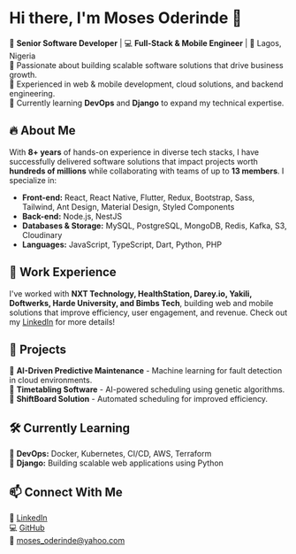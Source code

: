 # Hi there, I'm Moses Oderinde 👋  

🚀 **Senior Software Developer** | 💻 **Full-Stack & Mobile Engineer** | 📍 Lagos, Nigeria  
🔹 Passionate about building scalable software solutions that drive business growth.  
🔹 Experienced in web & mobile development, cloud solutions, and backend engineering.  
🔹 Currently learning **DevOps** and **Django** to expand my technical expertise.  

## 🔥 About Me
With **8+ years** of hands-on experience in diverse tech stacks, I have successfully delivered software solutions that impact projects worth **hundreds of millions** while collaborating with teams of up to **13 members**. I specialize in:

- **Front-end:** React, React Native, Flutter, Redux, Bootstrap, Sass, Tailwind, Ant Design, Material Design, Styled Components  
- **Back-end:** Node.js, NestJS
- **Databases & Storage:** MySQL, PostgreSQL, MongoDB, Redis, Kafka, S3, Cloudinary  
- **Languages:** JavaScript, TypeScript, Dart, Python, PHP

## 💼 Work Experience  
I've worked with **NXT Technology, HealthStation, Darey.io, Yakili, Doftwerks, Harde University, and Bimbs Tech**, building web and mobile solutions that improve efficiency, user engagement, and revenue. Check out my [LinkedIn](https://www.linkedin.com/in/moses-oderinde) for more details!


## 🚀 Projects
🌟 **AI-Driven Predictive Maintenance** - Machine learning for fault detection in cloud environments.  
🌟 **Timetabling Software** - AI-powered scheduling using genetic algorithms.  
🌟 **ShiftBoard Solution** - Automated scheduling for improved efficiency.  

## 🛠 Currently Learning
🔹 **DevOps:** Docker, Kubernetes, CI/CD, AWS, Terraform  
🔹 **Django:** Building scalable web applications using Python  

## 📫 Connect With Me  
💼 [LinkedIn](https://www.linkedin.com/in/moses-oderinde)  
💻 [GitHub](https://github.com/bigbimbs)  
📧 moses_oderinde@yahoo.com  
